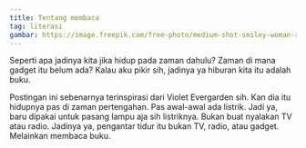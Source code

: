 ```yaml
---
title: Tentang membaca
tag: literasi
gambar: https://image.freepik.com/free-photo/medium-shot-smiley-woman-reading_23-2148294092.jpg
---
```

Seperti apa jadinya kita jika hidup pada zaman dahulu? Zaman di mana gadget itu belum ada? Kalau aku pikir sih, jadinya ya hiburan kita itu adalah buku.

Postingan ini sebenarnya terinspirasi dari Violet Evergarden sih. Kan dia itu hidupnya pas di zaman pertengahan. Pas awal-awal ada listrik. Jadi ya, baru dipakai untuk pasang lampu aja sih listriknya. Bukan buat nyalakan TV atau radio. Jadinya ya, pengantar tidur itu bukan TV, radio, atau gadget. Melainkan membaca buku.
